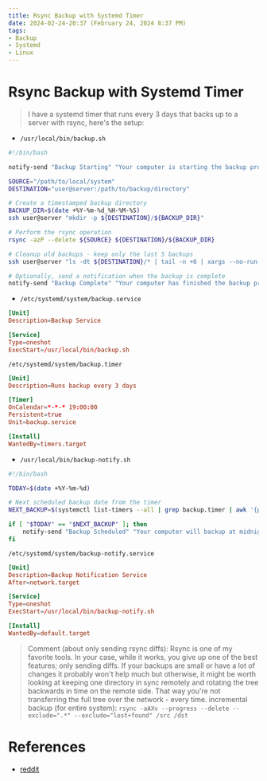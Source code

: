 ```yaml
---
title: Rsync Backup with Systemd Timer
date: 2024-02-24-20:37 (February 24, 2024 8:37 PM)
tags:
- Backup
- Systemd
- Linux
---
```


# Rsync Backup with Systemd Timer
> I have a systemd timer that runs every 3 days that backs up to a server with rsync, here's the setup:

- `/usr/local/bin/backup.sh`

```bash
#!/bin/bash

notify-send "Backup Starting" "Your computer is starting the backup process."

SOURCE="/path/to/local/system"
DESTINATION="user@server:/path/to/backup/directory"

# Create a timestamped backup directory
BACKUP_DIR=$(date +%Y-%m-%d_%H-%M-%S)
ssh user@server "mkdir -p ${DESTINATION}/${BACKUP_DIR}"

# Perform the rsync operation
rsync -azP --delete ${SOURCE} ${DESTINATION}/${BACKUP_DIR}

# Cleanup old backups - keep only the last 5 backups
ssh user@server "ls -dt ${DESTINATION}/* | tail -n +6 | xargs --no-run-if-empty rm -rf"

# Optionally, send a notification when the backup is complete
notify-send "Backup Complete" "Your computer has finished the backup process."
```

- `/etc/systemd/system/backup.service`
```toml
[Unit]
Description=Backup Service

[Service]
Type=oneshot
ExecStart=/usr/local/bin/backup.sh
```

`/etc/systemd/system/backup.timer`
```toml
[Unit]
Description=Runs backup every 3 days

[Timer]
OnCalendar=*-*-* 19:00:00
Persistent=true
Unit=backup.service

[Install]
WantedBy=timers.target
```

- `/usr/local/bin/backup-notify.sh`
```bash
#!/bin/bash

TODAY=$(date +%Y-%m-%d)

# Next scheduled backup date from the timer
NEXT_BACKUP=$(systemctl list-timers --all | grep backup.timer | awk '{print $2}')

if [ "$TODAY" == "$NEXT_BACKUP" ]; then
    notify-send "Backup Scheduled" "Your computer will backup at midnight today."
fi
```

`/etc/systemd/system/backup-notify.service`
```toml
[Unit]
Description=Backup Notification Service
After=network.target

[Service]
Type=oneshot
ExecStart=/usr/local/bin/backup-notify.sh

[Install]
WantedBy=default.target
```

> Comment (about only sending rsync diffs):
  > Rsync is one of my favorite tools. In your case, while it works, you give up one of the best features; only sending diffs. If your backups are small or have a lot of changes it probably won't help much but otherwise, it might be worth looking at keeping one directory in sync remotely and rotating the tree backwards in time on the remote side. That way you're not transferring the full tree over the network - every time.
  > incremental backup (for entire system): `rsync -aAXv --progress --delete --exclude=".*" --exclude="lost+found" /src /dst`

# References
- [reddit](https://www.reddit.com/r/archlinux/comments/1ayd68v/comment/kru7cm6/?utm_source=share&utm_medium=web3x&utm_name=web3xcss&utm_term=1&utm_content=share_button)
